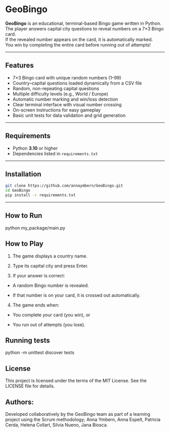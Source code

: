 # GeoBingo

**GeoBingo** is an educational, terminal-based Bingo game written in Python.  
The player answers capital city questions to reveal numbers on a 7×3 Bingo card.  
If the revealed number appears on the card, it is automatically marked.  
You win by completing the entire card before running out of attempts!

---

## Features

- 7×3 Bingo card with unique random numbers (1–99)  
- Country–capital questions loaded dynamically from a CSV file  
- Random, non-repeating capital questions  
- Multiple difficulty levels (e.g., World / Europe)  
- Automatic number marking and win/loss detection  
- Clear terminal interface with visual number crossing  
- On-screen instructions for easy gameplay  
- Basic unit tests for data validation and grid generation  

---

## Requirements

- Python **3.10** or higher  
- Dependencies listed in `requirements.txt`

---

## Installation

```bash
git clone https://github.com/annaymbern/GeoBingo.git
cd GeoBingo
pip install -r requirements.txt
```
---
## How to Run

python my_package/main.py


## How to Play
1. The game displays a country name.

2. Type its capital city and press Enter.

3. If your answer is correct:

- A random Bingo number is revealed.

- If that number is on your card, it is crossed out automatically.

4. The game ends when:

- You complete your card (you win), or

- You run out of attempts (you lose).

## Running tests
python -m unittest discover tests


## License

This project is licensed under the terms of the MIT License.
See the LICENSE file for details.

## Authors:
Developed collaboratively by the GeoBingo team as part of a learning project using the Scrum methodology; Anna Ymbern, Anna Espelt, Patricia Cerda, Helena Collart, Silvia Nueno, Jana Biosca.


